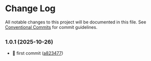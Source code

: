 # Change Log

All notable changes to this project will be documented in this file.
See [Conventional Commits](https://conventionalcommits.org) for commit guidelines.

## <small>1.0.1 (2025-10-26)</small>

* :tada: first commit ([a823477](https://github.com/dongcx-com/un-ui/commit/a823477))
